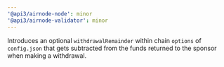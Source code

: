 ```yaml
---
'@api3/airnode-node': minor
'@api3/airnode-validator': minor
---
```


Introduces an optional `withdrawalRemainder` within chain `options` of `config.json` that gets subtracted from the funds returned to the sponsor when making a withdrawal.
